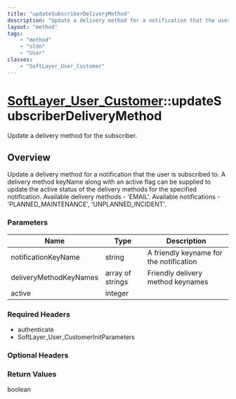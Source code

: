 ```yaml
---
title: "updateSubscriberDeliveryMethod"
description: "Update a delivery method for a notification that the user is subscribed to. A delivery method keyName along with an acti... "
layout: "method"
tags:
    - "method"
    - "sldn"
    - "User"
classes:
    - "SoftLayer_User_Customer"
---
```

# [SoftLayer_User_Customer](/reference/services/SoftLayer_User_Customer)::updateSubscriberDeliveryMethod

Update a delivery method for the subscriber.


## Overview 
Update a delivery method for a notification that the user is subscribed to. A delivery method keyName along with an active flag can be supplied to update the active status of the delivery methods for the specified notification. Available delivery methods - 'EMAIL'. Available notifications - 'PLANNED_MAINTENANCE', 'UNPLANNED_INCIDENT'. 

### Parameters 
|Name | Type | Description |
| --- | --- | --- |
|notificationKeyName| string| A friendly keyname for the notification|
|deliveryMethodKeyNames| array of strings| Friendly delivery method keynames|
|active| integer| |


### Required Headers
* authenticate
* SoftLayer_User_CustomerInitParameters

### Optional Headers

### Return Values
boolean

